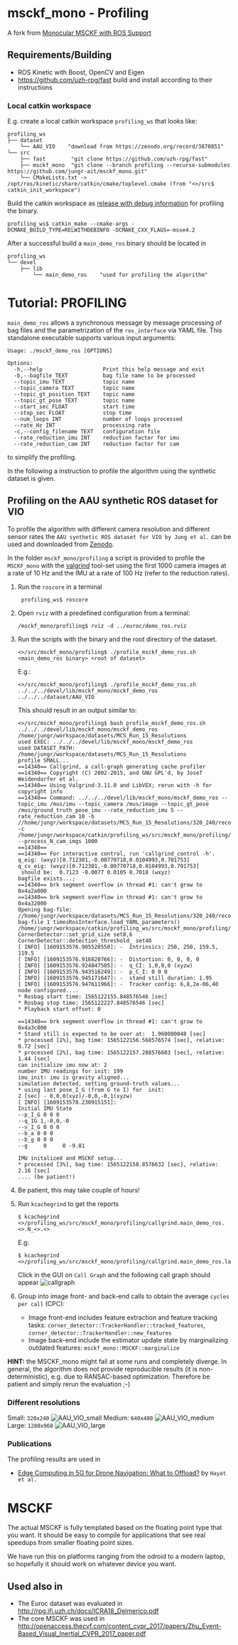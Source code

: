 # msckf_mono - Profiling
A fork from [Monocular MSCKF with ROS Support](https://github.com/daniilidis-group/msckf_mono)

## Requirements/Building
- ROS Kinetic with Boost, OpenCV and Eigen
- https://github.com/uzh-rpg/fast build and install according to their instructions


### Local catkin workspace

E.g. create a local catkin workspace `profiling_ws` that looks like:
```
profiling_ws
├── dataset        
    └── AAU_VIO    "download from https://zenodo.org/record/3870851"
└── src
    ├── fast        "git clone https://github.com/uzh-rpg/fast"
    ├── msckf_mono  "git clone --branch profiling --recurse-submodules https://github.com/jungr-ait/msckf_mono.git"
    └── CMakeLists.txt -> /opt/ros/kinetic/share/catkin/cmake/toplevel.cmake (from "<>/src$ catkin_init_workspace")
```

Build the catkin workspace as [release with debug information](https://cmake.org/cmake/help/latest/variable/CMAKE_BUILD_TYPE.html) for profiling the binary.
```
profiling_ws$ catkin_make --cmake-args -DCMAKE_BUILD_TYPE=RELWITHDEBINFO -DCMAKE_CXX_FLAGS=-msse4.2

```
After a successful build a `main_demo_ros` binary should be located in
```
profiling_ws
└── devel
    ├── lib        
        └── main_demo_ros    "used for profiling the algorithm"
```

# Tutorial: PROFILING 

`main_demo_ros` allows a synchronous message by message processing of bag files and the parametrization of the
`ros_interface` via YAML file. This standalone executable supports various input arguments:
```
Usage: ./msckf_demo_ros [OPTIONS]

Options:
  -h,--help                   Print this help message and exit
  -b,--bagfile TEXT           bag file name to be processed
  --topic_imu TEXT            topic name
  --topic_camera TEXT         topic name
  --topic_gt_position TEXT    topic name
  --topic_gt_pose TEXT        topic name
  --start_sec FLOAT           start time
  --stop_sec FLOAT            stop time
  --num_loops INT             number of loops processed
  --rate_Hz INT               processing rate
  -c,--config_filename TEXT   configuration file
  --rate_reduction_imu INT    reduction factor for imu
  --rate_reduction_cam INT    reduction factor for cam
```     
to simplify the profiling.

In the following a instruction to profile the algorithm using the synthetic dataset is given.


## Profiling on the AAU synthetic ROS dataset for VIO

To profile the algorithm with different camera resolution and different sensor rates the `AAU synthetic ROS dataset for VIO by Jung et al.`
can be used and downloaded from [Zenodo](https://zenodo.org/record/3870851).

In the folder `msckf_mono/profiling` a script is provided to profile the `MSCKF_mono` with the [valgrind](valgrind.org) tool-set using the first 1000 camera images at a rate of 10 Hz and the IMU at a rate of 100 Hz (refer to the reduction rates).

1. Run the `roscore` in a terminal
    ```
     profiling_ws$ roscore
    ```
2. Open `rviz` with a predefined configuration from a terminal:
    ```
    /msckf_mono/profiling$ rviz -d ../euroc/demo_ros.rviz
    ```
3. Run the scripts with the binary and the root directory of the dataset.
    ```
    <>/src/msckf_mono/profiling$ ./profile_msckf_demo_ros.sh <main_demo_ros binary> <root of dataset>
    ```

    E.g.:
    ```
    <>/src/msckf_mono/profiling$ ./profile_msckf_demo_ros.sh ../../../devel/lib/msckf_mono/msckf_demo_ros ../../../dataset/AAU_VIO
    ```
    
    This should result in an output similar to:
    ```
    <>/src/msckf_mono/profiling$ bash profile_msckf_demo_ros.sh ../../../devel/lib/msckf_mono/msckf_demo_ros /home/jungr/workspace/datasets/MCS_Run_15_Resolutions
    used EXEC: ../../../devel/lib/msckf_mono/msckf_demo_ros
    used DATASET_PATH: /home/jungr/workspace/datasets/MCS_Run_15_Resolutions
    profile SMALL...
    ==14340== Callgrind, a call-graph generating cache profiler
    ==14340== Copyright (C) 2002-2015, and GNU GPL'd, by Josef Weidendorfer et al.
    ==14340== Using Valgrind-3.11.0 and LibVEX; rerun with -h for copyright info
    ==14340== Command: ../../../devel/lib/msckf_mono/msckf_demo_ros --topic_imu /mus/imu --topic_camera /mus/image --topic_gt_pose /mus/ground_truth_pose_imu --rate_reduction_imu 5 --rate_reduction_cam 10 -b //home/jungr/workspace/datasets/MCS_Run_15_Resolutions/320_240/record.bag -c /home/jungr/workspace/catkin/profiling_ws/src/msckf_mono/profiling/../unitysim/unitysim_config_small.yaml --process_N_cam_imgs 1000
    ==14340==
    ==14340== For interactive control, run 'callgrind_control -h'.
    q_eig: (wxyz)[0.712301,-0.00770718,0.0104993,0.701753]
    q_cv_eig: (wxyz)[0.712301,-0.00770718,0.0104993,0.701753]
     should be:  0.7123 -0.0077 0.0105 0.7018 (wxyz)
    bagfile exists...;
    ==14340== brk segment overflow in thread #1: can't grow to 0x4a2a000
    ==14340== brk segment overflow in thread #1: can't grow to 0x4a32000
    Opening bag-file: //home/jungr/workspace/datasets/MCS_Run_15_Resolutions/320_240/record.bagrun bag-file 1 timesRosInterface.load_YAML_parameters() /home/jungr/workspace/catkin/profiling_ws/src/msckf_mono/profiling/../unitysim/unitysim_config_small.yaml
    CornerDetector::set_grid_size set8,6
    CornerDetector::detection_threshold_ set40
    [ INFO] [1609153576.905520550]: -  Intrinsics: 250, 250, 159.5, 119.5
    [ INFO] [1609153576.916820766]: -  Distortion: 0, 0, 0, 0
    [ INFO] [1609153576.924847505]: -  q_CI: 1,0,0,0 (xyzw)
    [ INFO] [1609153576.943516249]: -  p_C_I: 0 0 0
    [ INFO] [1609153576.945171647]: -  stand still duration: 1.95
    [ INFO] [1609153576.947611966]: -  Tracker config: 6,8,2e-06,40
    node configured....
    * Rosbag start time: 1565122155.848576546 [sec]
    * Rosbag stop time: 1565122227.848576546 [sec]
    * Playback start offset: 0
    
    ==14340== brk segment overflow in thread #1: can't grow to 0x4a3c000
    * Stand still is expected to be over at:  1.960000048 [sec]
    * processed [1%], bag time: 1565122156.568576574 [sec], relative: 0.72 [sec]
    * processed [2%], bag time: 1565122157.288576603 [sec], relative: 1.44 [sec]
    can initialize imu now at: 2
    number IMU readings for init: 199
    imu_init: imu is gravity aligned...
    simulation detected, setting ground-truth values...
    * using last pose_I_G (from G to I) for  init:
    2 [sec] - 0,0,0(xyz)/-0,0,-0,1(xyzw)
    [ INFO] [1609153578.230915151]:
    Initial IMU State
    --p_I_G 0 0 0
    --q_IG 1,-0,0,-0
    --v_I_G 0 0 0
    --b_a 0 0 0
    --b_g 0 0 0
    --g     0     0 -9.81
    
    IMU initalized and MSCKF setup...
    * processed [3%], bag time: 1565122158.8576632 [sec], relative: 2.16 [sec]
    .... (be patient!)
    ```
1. Be patient, this may take couple of hours!
1. Run `kcachegrind` to get the reports
    ```commandline
    $ kcachegrind <>/profiling_ws/src/msckf_mono/profiling/callgrind.main_demo_ros.<>.N_<>.<>
    ```
    E.g:
    ```commandline
    $ kcachegrind <>/profiling_ws/src/msckf_mono/profiling/callgrind.main_demo_ros.large.N_500.2115
    ```
    Click in the GUI on `Call Graph` and the following call graph should appear
    ![callgraph](./doc/callgraph_main_demo_ros_large_500_2115.png)
1. Group into image front- and back-end calls to obtain the average `cycles per call` (CPC):
   - Image front-end includes feature extraction and feature tracking tasks: `corner_detector::TrackerHandler::tracked_features`, `corner_detector::TrackerHandler::new_features`
   - Image back-end include the estimator update state by marginalizing outdated features: `msckf_mono::MSCKF::marginalize` 
 
    
**HINT:** the MSCKF_mono might fail at some runs and completely diverge. In general, the algorithm does not provide reproducible results (it is non-deterministic), e.g. due to RANSAC-based optimization. Therefore be patient and simply rerun the evaluation ;-)  


### Different resolutions

Small: `320x240`
![AAU_VIO_small](./doc/AAU_VIO_small.png)
Medium: `640x480`
![AAU_VIO_medium](./doc/AAU_VIO_medium.png)
Large: `1280x960`
![AAU_VIO_large](./doc/AAU_VIO_large.png)

### Publications

The profiling results are used in
-  [Edge  Computing  in  5G  for  Drone  Navigation:  What  to  Offload?](TODO) by `Hayat et al.`


# MSCKF

The actual MSCKF is fully templated based on the floating point type that you want. It should be easy to compile for applications that see real speedups from smaller floating point sizes.

We have run this on platforms ranging from the odroid to a modern laptop, so hopefully it should work on whatever device you want.

## Used also in
- The Euroc dataset was evaluated in http://rpg.ifi.uzh.ch/docs/ICRA18_Delmerico.pdf
- The core MSCKF was used in http://openaccess.thecvf.com/content_cvpr_2017/papers/Zhu_Event-Based_Visual_Inertial_CVPR_2017_paper.pdf
